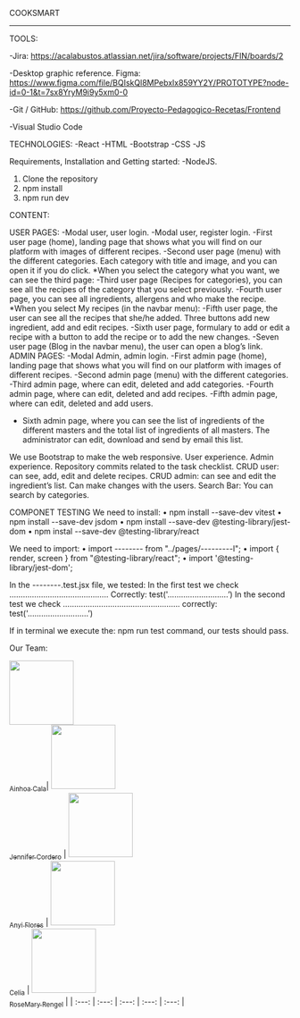 COOKSMART

------------------------------------------------------------------------------------------------------------------------------------------------------------------------------------------------------------------------------------------------------------------------------------------------

TOOLS:

-Jira:
https://acalabustos.atlassian.net/jira/software/projects/FIN/boards/2

-Desktop graphic reference. 
Figma:
https://www.figma.com/file/BQIskQl8MPebxlx859YY2Y/PROTOTYPE?node-id=0-1&t=7sx8YryM9i9y5xm0-0

-Git / GitHub:
https://github.com/Proyecto-Pedagogico-Recetas/Frontend

-Visual Studio Code

TECHNOLOGIES:
-React
-HTML
-Bootstrap
-CSS
-JS

Requirements, Installation and Getting started:
-NodeJS.
1) Clone the repository
2) npm install
5) npm run dev

CONTENT:

USER PAGES:
-Modal user, user login.
-Modal user, register login.
-First user page (home), landing page that shows what you will find on our platform with images of different recipes.
-Second user page (menu) with the different categories.
Each category with title and image, and you can open it if you do click. 
*When you select the category what you want, we can see the third page:
-Third user page (Recipes for categories), you can see all the recipes of the category that you select previously.
-Fourth user page, you can see all ingredients, allergens and who make the recipe.
*When you select My recipes (in the navbar menu):
-Fifth user page, the user can see all the recipes that she/he added. Three buttons add new ingredient, add and edit recipes. 
-Sixth user page, formulary to add or edit a recipe with a button to add the recipe or to add the new changes.
-Seven user page (Blog in the navbar menu), the user can open a blog’s link.
ADMIN PAGES:
-Modal Admin, admin login.
-First admin page (home), landing page that shows what you will find on our platform with images of different recipes.
-Second admin page (menu) with the different categories.
-Third admin page, where can edit, deleted and add categories.
-Fourth admin page, where can edit, deleted and add recipes.
-Fifth admin page, where can edit, deleted and add users.
- Sixth admin page, where you can see the list of ingredients of the different masters and the total list of ingredients of all masters. The administrator can edit, download and send by email this list.


We use Bootstrap to make the web responsive.
User experience.
Admin experience.
Repository commits related to the task checklist.
CRUD user: can see, add, edit and delete recipes.
CRUD admin: can see and edit the ingredient’s list. Can make changes with the users.
Search Bar: You can search by categories.

COMPONET TESTING 
We need to install:
•	npm install --save-dev vitest
•	npm install --save-dev jsdom 
•	npm install --save-dev @testing-library/jest-dom
•	npm instal --save-dev @testing-library/react

We need to import:
•	import -------- from "../pages/---------l";
•	import { render, screen } from "@testing-library/react";
•	import '@testing-library/jest-dom';

In the --------.test.jsx file, we tested:
In the first test we check ……………………………………..
Correctly:
test('………………………’)
In the second test we check …………………………………………….
correctly:
test('………………………’)

If in terminal we execute the: npm run test command, our tests should pass.

Our Team:

[<img src="https://avatars.githubusercontent.com/u/117833586?v=4" width=115><br><sub>Ainhoa Cala</sub>](https://github.com/acalabustos)| 
[<img src="https://avatars.githubusercontent.com/u/117833121?v=4" width=115><br><sub>Jennifer Cordero</sub>](https://github.com/JenniferCorderoR) |
[<img src="https://avatars.githubusercontent.com/u/117834632?v=4" width=115><br><sub>Anyi Flores</sub>](https://github.com/Anyi79) |
[<img src="https://avatars.githubusercontent.com/u/117834265?v=4" width=115><br><sub>Celia</sub>](https://github.com/CeliaGC) |
[<img src="https://avatars.githubusercontent.com/u/117834229?v=4" width=115><br><sub>RoseMary Rengel</sub>](https://github.com/rrengelj) |
| :---: | :---: | :---: |  :---: |  :---: | 
